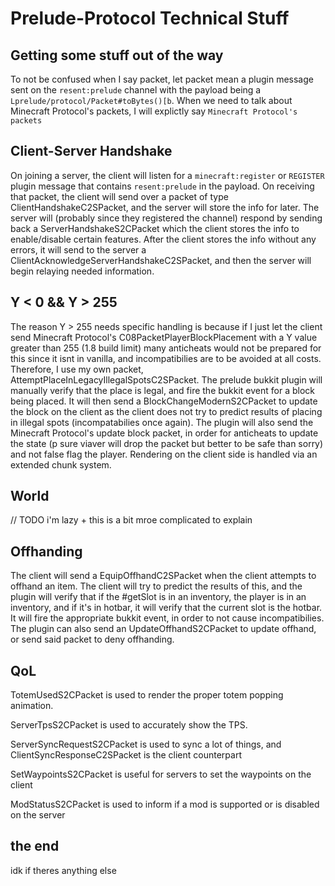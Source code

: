 # Prelude-Protocol Technical Stuff

## Getting some stuff out of the way
To not be confused when I say packet, let packet mean a plugin message sent on the `resent:prelude` channel with the payload being a `Lprelude/protocol/Packet#toBytes()[b`.
When we need to talk about Minecraft Protocol's packets, I will explictly say `Minecraft Protocol's packets`

## Client-Server Handshake
On joining a server, the client will listen for a `minecraft:register` or `REGISTER` plugin message that contains `resent:prelude` in the payload.
On receiving that packet, the client will send over a packet of type ClientHandshakeC2SPacket, and the server will store the info for later. 
The server will (probably since they registered the channel) respond by sending back a ServerHandshakeS2CPacket which the client stores the info to enable/disable certain features.
After the client stores the info without any errors, it will send to the server a ClientAcknowledgeServerHandshakeC2SPacket, and then the server will begin relaying needed information.

## Y < 0 && Y > 255
The reason Y > 255 needs specific handling is because if I just let the client send Minecraft Protocol's C08PacketPlayerBlockPlacement with a Y value greater than 255 (1.8 build limit)
many anticheats would not be prepared for this since it isnt in vanilla, and incompatibilies are to be avoided at all costs. Therefore, I use my own packet, AttemptPlaceInLegacyIllegalSpotsC2SPacket.
The prelude bukkit plugin will manually verify that the place is legal, and fire the bukkit event for a block being placed. It will then send a BlockChangeModernS2CPacket to update the block on the client
as the client does not try to predict results of placing in illegal spots (incompatabilies once again). The plugin will also send the Minecraft Protocol's update block packet, in order for anticheats 
to update the state (p sure viaver will drop the packet but better to be safe than sorry) and not false flag the player. Rendering on the client side is handled via an extended chunk system.

## World
// TODO i'm lazy + this is a bit mroe complicated to explain

## Offhanding
The client will send a EquipOffhandC2SPacket when the client attempts to offhand an item. The client will try to predict the results of this, and the plugin will verify that if the #getSlot is in an inventory, the player is in an inventory, and if it's in hotbar, it will verify that the current slot is the hotbar. It will fire the appropriate bukkit event, in order to not cause incompatibilies.
The plugin can also send an UpdateOffhandS2CPacket to update offhand, or send said packet to deny offhanding.

## QoL
TotemUsedS2CPacket is used to render the proper totem popping animation.

ServerTpsS2CPacket is used to accurately show the TPS.

ServerSyncRequestS2CPacket is used to sync a lot of things, and ClientSyncResponseC2SPacket is the client counterpart

SetWaypointsS2CPacket is useful for servers to set the waypoints on the client

ModStatusS2CPacket is used to inform if a mod is supported or is disabled on the server

## the end
idk if theres anything else
